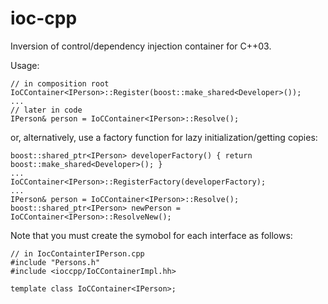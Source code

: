ioc-cpp
=======

Inversion of control/dependency injection container for C++03.

Usage:

    // in composition root
    IoCContainer<IPerson>::Register(boost::make_shared<Developer>());
    ...
    // later in code
    IPerson& person = IoCContainer<IPerson>::Resolve();

or, alternatively, use a factory function for lazy initialization/getting copies:

    boost::shared_ptr<IPerson> developerFactory() { return boost::make_shared<Developer>(); }
    ...
    IoCContainer<IPerson>::RegisterFactory(developerFactory);
    ...
    IPerson& person = IoCContainer<IPerson>::Resolve();
    boost::shared_ptr<IPerson> newPerson = IoCContainer<IPerson>::ResolveNew();

Note that you must create the symobol for each interface as follows:

    // in IocContainterIPerson.cpp
    #include "Persons.h"
    #include <ioccpp/IoCContainerImpl.hh>
    
    template class IoCContainer<IPerson>;
